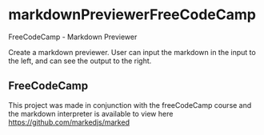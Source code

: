 # markdownPreviewerFreeCodeCamp
FreeCodeCamp - Markdown Previewer

Create a markdown previewer. User can input the markdown in the input
to the left, and can see the output to the right.

## FreeCodeCamp

This project was made in conjunction with the freeCodeCamp course and the
markdown interpreter is available to view here 
https://github.com/markedjs/marked